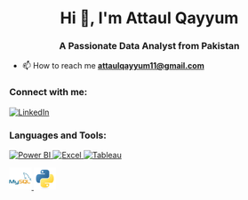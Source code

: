 <h1 align="center">Hi 👋, I'm Attaul Qayyum</h1>
<h3 align="center">A Passionate Data Analyst from Pakistan</h3>

- 📫 How to reach me **attaulqayyum11@gmail.com**

<h3 align="left">Connect with me:</h3>
<p align="left">
<a href="https://www.linkedin.com/in/attaul-qayyum-5724a633b/" target="blank">
    <img align="center" src="https://raw.githubusercontent.com/rahuldkjain/github-profile-readme-generator/master/src/images/icons/Social/linked-in-alt.svg" alt="LinkedIn" height="30" width="40" />
</a>
</p>

<h3 align="left">Languages and Tools:</h3>
<p align="left">
<a href="https://powerbi.microsoft.com/" target="_blank">
    <img src="https://img.shields.io/badge/Power%20BI-F2C811?style=for-the-badge&logo=power%20bi&logoColor=black" alt="Power BI"/>
</a>
<a href="https://www.microsoft.com/en-us/microsoft-365/excel" target="_blank">
    <img src="https://img.shields.io/badge/Microsoft%20Excel-217346?style=for-the-badge&logo=microsoft-excel&logoColor=white" alt="Excel"/>
</a>
<a href="https://www.tableau.com/" target="_blank">
    <img src="https://img.shields.io/badge/Tableau-E97627?style=for-the-badge&logo=tableau&logoColor=white" alt="Tableau"/>
</a>
</p>

<p align="left">
<a href="https://www.mysql.com/" target="_blank">
    <img src="https://raw.githubusercontent.com/devicons/devicon/master/icons/mysql/mysql-original-wordmark.svg" alt="MySQL" width="40" height="40"/>
</a>
<a href="https://www.python.org" target="_blank">
    <img src="https://raw.githubusercontent.com/devicons/devicon/master/icons/python/python-original.svg" alt="Python" width="40" height="40"/>
</a>
</p>

